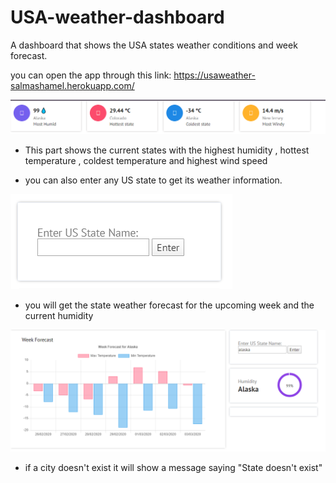 # USA-weather-dashboard
A dashboard that shows the USA states weather conditions and week forecast.

you can open the app through this link:
https://usaweather-salmashamel.herokuapp.com/

![](usweathertoparea.png)

- This part shows the current states with the highest humidity , hottest temperature , coldest temperature and highest wind speed

- you can also enter any US state to get its weather information.

![](usweathersearch.png)

- you will get the state weather forecast for the upcoming week and the current humidity

![](usweatherdata.png)

- if a city doesn't exist it will show a message saying "State doesn't exist"

